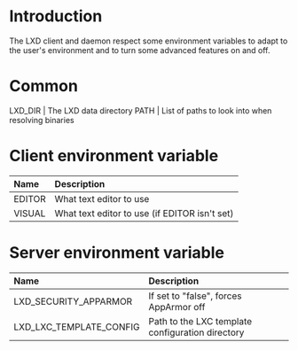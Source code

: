 # Introduction
The LXD client and daemon respect some environment variables to adapt to
the user's environment and to turn some advanced features on and off.

# Common
LXD\_DIR                        | The LXD data directory
PATH                            | List of paths to look into when resolving binaries

# Client environment variable
Name                            | Description
:---                            | :----
EDITOR                          | What text editor to use
VISUAL                          | What text editor to use (if EDITOR isn't set)

# Server environment variable
Name                            | Description
:---                            | :----
LXD\_SECURITY\_APPARMOR         | If set to "false", forces AppArmor off
LXD\_LXC\_TEMPLATE\_CONFIG      | Path to the LXC template configuration directory
